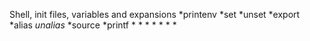 Shell, init files, variables and expansions
*printenv
*set
*unset
*export
*alias
*unalias*
*source
*printf
*
*
*
*
*
*
*
